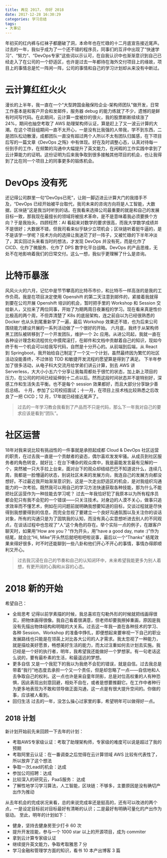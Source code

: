 ```yaml
---
title: 再见 2017， 你好 2018
date: 2017-12-28 16:30:29
categories: 学习总结
tags:
- 大事记
---
```


年初买的红内裤与红袜子都磨破了洞，本命年也在忙碌的十二月底宣告接近尾声。过去的一年，我似乎成为了一个还不错的程序员，同事们的互评中出现了“快速学习”、“努力”、“DevOps专家”这些词以示认可，在自我认识中也渐渐意识到自己已经走入了在公司的一个舒适区，也许是过去一年都待在海外交付项目上的缘故，项目上的事情总是忙一阵闲一阵，公司的事情和自己的学习计划却从来没有中断过。

# 云计算红红火火
漫长的上半年，我一直在一个“大型跨国金融保险企业-架构师团队”做开发，日常工作基本是和客户开会和发邮件，服务器 debug 的能力练就了不少，遗憾的是鲜有时间写代码。在此期间，云计算一度被炒的很火，我的股票断断续续涨了24%，期间也抽空考取了 AWS 助理架构师认证，算是赶上了又一波云计算的大潮。在这个项目组期间一直不太开心，一是没有比我强的人带我，学不到东西，二是团队松动散漫，成都团队一直没有超过两个人所以不太有团队归属感，在下项目后写的一篇文章《DevOps 之殇》中有体现。好在及时调整心态，认真对待每一份到手的工作，在频繁的沟通中大幅提升了英文能力，在闲暇的工作实践中拿到了云计算能力的证明。这份证明为后来我争取到很多接触其他项目的机会，也让我得到了比在同一个项目上的同事更多的锻炼机会。

# DevOps 没有死
还记得公司群里一句“DevOps已死”，让刚一脚迈进云计算大门的我措手不及，“DevOps 已经开始被平台取代，我司未来的咨询方向将是人工智能，大数据，区块链”这是我当时听到的话。在我看来选择公司最重要的就是和自己的发展目标一致，那我现在最擅长的领域将被技术革命，是不是意味着我必须要换个方向？于是我抬头，四顾枉然：AI 看起来对数学的要求很高，而我大学数学成绩并不是很好；大数据不错，但我司看来似乎缺少立项机会；区块链听着挺牛逼的，是不是该学一学呢？技术方向的选择让我迷茫了好一阵子，又被忙碌的下半年冲淡了，其实回过头来看当时的想法，才发现 DevOps 并没有死，而是化作了 CICD、化作了微服务、化作了 DPS 数字化平台战略。DevOps 的产品思维，无处不在地影响着我们的日常交付。这么一想，我似乎更理解了什么是咨询。

# 比特币暴涨
风风火火的六月，记忆中是节节攀高的比特币市价，和比特币一样高涨的是我的工作负荷。我是在项目决定使用 Openshift 的第二天注意到邮件的，紧接着我就得到要在公司开展 Openshift 培训的机会，暂时把手里的 Workshop 和 Session 交给新人，又拉来了两位同事，开始了为期两周日夜兼程的学习。现在看来真是性价比极高的两个周，不但弄清楚了 K8s 的底层架构，连之前自以为已经很熟悉的 Docker 也从头到尾重新学了一遍，最后 Workshop 效果还不错，也为后来公司围绕能力建设开展的一系列活动做了一个很好的开始。
六月底，我终于从架构师黑工团队被转移到了一个开发团队，维护一个 2c 应用。从进公司起，我就一直在各种设计理念和流程优化中摸爬滚打，在邮件和文档中贡献着自己的知识，现如今终于有一个机会可以给我写代码，自然是十分开心的。从前端到后端，从 React 到 Springboot，我开始给自己制定了一个又一个计划，虽然最终因为繁忙的社区活动没能善终，不过体验 TDD 和敏捷开发流程的愿望算是得到了满足。
下半年参加了很多活动，从电子科大交流月给学弟们讲云计算，到去 AWS 讲 Serverless，大大小小五六个分享让我每周都处于很忙的状态，加上新上项目的压力，在公司的时间已经延伸到十二点以后。然而这段时间状态并不是特别好，深感工作和生活失去平衡。也不是每个 session 效果都好，而且大部分分享缺少善后总结。
十月，参加了公司校招面试；十一月，在项目上技术栈比较熟悉之后改良了一把 CICD；12 月，17年就已经接近尾声了。

> 过去的一年学习教会我看到了产品而不只是代码，那么下一年我对自己的要求应该是看到“团队”。

# 社区运营
18年对我来说比较有挑战性的一件事就是承担起成都 Cloud & DevOps 社区运营的职责，在过去我一直是一个贡献者的姿态，偶尔喜欢发发牢骚。从成员到社区服务者的角色转变，就好比：在台下嘈杂的观众席中，我是最能发言最有见解的一个，突然被一只大手拉上台来，面对台下的观众却结结巴巴不知道说什么，连续几周，我都是一脸懵逼的状态，别说社区未来的发展方向，我连自己的发展方向都没想好。不过最近我开始渐渐意识到，这是一次走出舒适区的机会，是对我组织沟通能力的一次考验。既然我可以用自己的学习方法快速获取各种技能，那为什么不能把社区运营作为一种技能去学习呢？
过去一年我恰好犯了我原本以为所有程序员都会犯只有我不会犯的一个错误——只关注技术。对身边的人漠不关心，做事只追求效率而不懂艺术，例如在问问题前就明确我想要知道的目标，交谈过程就是尽快得到我想要得到的信息，而完全忽视了要建立一个良好沟通氛围以及关注你的谈话对象，所有的沟通只是为了固筑我的认知，而没有真心实意想听进去别人的不同观点，在谈话过程中也忽视了“人”这个角色的存在。举个实际一点的例子，在跟客户聊天时，如果用“How are you？”作为开头，用”have a good day, mate :)”作为结尾，就会比“Hi, Mike”开头然后就吧啦吧啦说事，最后以一个“Thanks” 结尾效果来得好很多，时不时还能聊到一些八卦和他们开心不开心的事情，事情办得即顺利又开心。

> 过去我沉浸在自己的节奏和自己的认知闭环中，未来希望我能更多为别人着想，有更开阔的心胸和从容的心态。

# 2018 新的开始
 希望自己：
- 全局思考
  记得以前学素描的时候，我总喜欢在勾勒外形的时候就把线画得很实，把物体画得很像。我自己看着很满意，但老师却要我擦掉重画，原因是我没有先描出物体结构和明暗的大关系。过去这一年我一直在各种技术的学习、各种 Session、Workshop 的准备中挣扎，即便想起来要审视一下自己的职业发展路线也只能是在领英上对比各大公司的人才需求。我太忽视了一种能力，就是描绘美好愿景，畅想美好生活的能力，而太过注重如何去计划去实施。我已经是一个好的执行者，明年，我希望我还能做好一个梦想家。有一句老话这么说的，要有最朴素的生活，和最遥远的梦想。
- 更多自信
  又是一个我犯下的我以为我绝不会犯的错误，就是自信。过去我总是带着“我行”地态度去承担一个又一个责任，但是却忽略了一点——自信地和人去争取自己的权利。这一点也许是来自童年阴影，总是对位高权重的人有种恐惧，因此表现出刻意回避，相处不自在，或者是想要推翻它。在工作中者种行为更多地表现为不敢和领导做正面沟通，这一点是有很大提升空间的。你做的事，应该被人看到。
- 回归生活
  过去的一年，没怎么操心过家里的事，希望明年可以做得好一点。

## 2018 计划
新计划开始前先来回顾一下去年的计划：
- 考取AWS专家级认证：考取了助理架构师，专家级的难度可以说是超过了我的预期
- 考取阿里云认证：在一番调查之后觉得在云计算领域 AWS 比较有代表性了，所以放弃了这个想法
- 争取一次Lead的机会：达成
- 参加公司招聘：达成
- 比较深入的研究云，PaaS服务： 达成
- 了解性地学习学习算法，人工智能，区块链：不够多，主要原因是没有确切产出作为推动

从去年机会的完成状况来看，总的来说完成率还是挺高的，还有可以改进的两个点，一是设定目标前对目标最好有清晰的认识；二是最好有明确可量化的产出作为驱动。
至此，明年的计划如下：

- 健身，坚持去健身房至少打卡 60 次
- 提升开发技能，参与一个 1000 star 以上的开源项目，成为 commiter 
- 拿到云计算专家级认证
- 继续提升英文能力，争取考取雅思 7 分
- 学习金融和管理学方面的知识，看书 10 本产出博客 3 篇